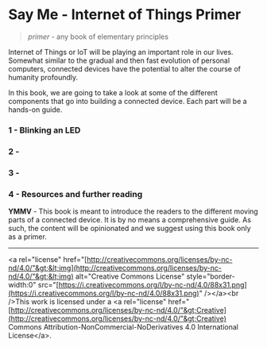 # Say Me - Internet of Things Primer

> _primer_ - any book of elementary principles

Internet of Things or IoT will be playing an important role in our lives. Somewhat similar to the gradual and then fast evolution of personal computers, connected devices have the potential to alter the course of humanity profoundly.

In this book, we are going to take a look at some of the different components that go into building a connected device. Each part will be a hands-on guide.

### 1 - Blinking an LED

### 2 -

### 3 -

### 4 - Resources and further reading

**YMMV** - This book is meant to introduce the readers to the different moving parts of a connected device. It is by no means a comprehensive guide. As such, the content will be opinionated and we suggest using this book only as a primer.

---

&lt;a rel="license" href="[http://creativecommons.org/licenses/by-nc-nd/4.0/"&gt;&lt;img](http://creativecommons.org/licenses/by-nc-nd/4.0/"&gt;&lt;img) alt="Creative Commons License" style="border-width:0" src="[https://i.creativecommons.org/l/by-nc-nd/4.0/88x31.png](https://i.creativecommons.org/l/by-nc-nd/4.0/88x31.png)" /&gt;&lt;/a&gt;&lt;br /&gt;This work is licensed under a &lt;a rel="license" href="[http://creativecommons.org/licenses/by-nc-nd/4.0/"&gt;Creative](http://creativecommons.org/licenses/by-nc-nd/4.0/"&gt;Creative) Commons Attribution-NonCommercial-NoDerivatives 4.0 International License&lt;/a&gt;.


